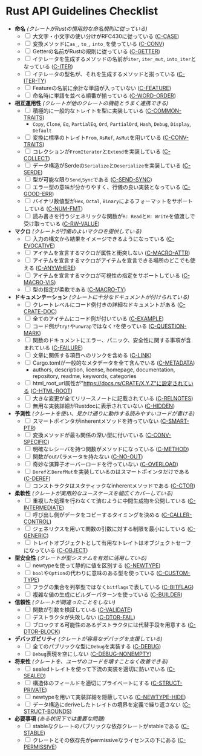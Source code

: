 # Rust API Guidelines Checklist

<!-- Read CONTRIBUTING.md before writing new guidelines -->

- **命名** *(クレートがRustの慣用的な命名規則に従っている)*
  - <input type="checkbox"/> 大文字・小文字の使い分けがRFC430に従っている ([C-CASE])
  - <input type="checkbox"/> 変換メソッドに`as_`, `to_`, `into_`を使っている ([C-CONV])
  - <input type="checkbox"/> Getterの名前がRustの規則に従っている ([C-GETTER])
  - <input type="checkbox"/> イテレータを生成するメソッドの名前が`iter`, `iter_mut`, `into_iter`となっている ([C-ITER])
  - <input type="checkbox"/> イテレータの型名が、それを生成するメソッドと揃っている ([C-ITER-TY])
  - <input type="checkbox"/> Featureの名前に余計な単語が入っていない ([C-FEATURE])
  - <input type="checkbox"/> 命名時に単語を並べる順番が揃っている ([C-WORD-ORDER])
- **相互運用性** *(クレートが他のクレートの機能とうまく連携できる)*
  - <input type="checkbox"/> 積極的に一般的なトレイトを型に実装している ([C-COMMON-TRAITS])
    - `Copy`, `Clone`, `Eq`, `PartialEq`, `Ord`, `PartialOrd`, `Hash`, `Debug`,
      `Display`, `Default`
  - <input type="checkbox"/> 変換に標準のトレイト`From`, `AsRef`, `AsMut`を用いている ([C-CONV-TRAITS])
  - <input type="checkbox"/> コレクションが`FromIterator`と`Extend`を実装している ([C-COLLECT])
  - <input type="checkbox"/> データ構造がSerdeの`Serialize`と`Deserialize`を実装している ([C-SERDE])
  - <input type="checkbox"/> 型が可能な限り`Send`,`Sync`である ([C-SEND-SYNC])
  - <input type="checkbox"/> エラー型の意味が分かりやすく、行儀の良い実装となっている ([C-GOOD-ERR])
  - <input type="checkbox"/> バイナリ数値型が`Hex`, `Octal`, `Binary`によるフォーマットをサポートしている ([C-NUM-FMT])
  - <input type="checkbox"/> 読み書きを行うジェネリックな関数が`R: Read`と`W: Write`を値渡しで受け取っている ([C-RW-VALUE])
- **マクロ** *(クレートが行儀のよいマクロを提供している)*
  - <input type="checkbox"/> 入力の構文から結果をイメージできるようになっている ([C-EVOCATIVE])
  - <input type="checkbox"/> アイテムを宣言するマクロが属性と衝突しない ([C-MACRO-ATTR])
  - <input type="checkbox"/> アイテムを宣言するマクロがアイテムを宣言できる場所のどこでも使える ([C-ANYWHERE])
  - <input type="checkbox"/> アイテムを宣言するマクロが可視性の指定をサポートしている ([C-MACRO-VIS])
  - <input type="checkbox"/> 型の指定が柔軟である ([C-MACRO-TY])
- **ドキュメンテーション** *(クレートに十分なドキュメントが付けられている)*
  - <input type="checkbox"/> クレートレベルにコード例付きの詳細なドキュメントがある ([C-CRATE-DOC])
  - <input type="checkbox"/> 全てのアイテムにコード例が付いている ([C-EXAMPLE])
  - <input type="checkbox"/> コード例が`try!`や`unwrap`ではなく`?`を使っている ([C-QUESTION-MARK])
  - <input type="checkbox"/> 関数のドキュメントにエラー、パニック、安全性に関する事項が含まれている ([C-FAILURE])
  - <input type="checkbox"/> 文章に関係する項目へのリンクを含める ([C-LINK])
  - <input type="checkbox"/> Cargo.tomlが一般的なメタデータを全て含んでいる ([C-METADATA])
    - authors, description, license, homepage, documentation, repository,
      readme, keywords, categories
  - <input type="checkbox"/> html_root_url属性が"https://docs.rs/CRATE/X.Y.Z"に設定されている ([C-HTML-ROOT])
  - <input type="checkbox"/> 大きな変更が全てリリースノートに記載されている ([C-RELNOTES])
  - <input type="checkbox"/> 無用な実装詳細がRustdocに表示されていない ([C-HIDDEN])
- **予測性** *(クレートを使い、見かけ通りに動作する読みやすいコードが書ける)*
  - <input type="checkbox"/> スマートポインタがinherentメソッドを持っていない ([C-SMART-PTR])
  - <input type="checkbox"/> 変換メソッドが最も関係の深い型に付いている ([C-CONV-SPECIFIC])
  - <input type="checkbox"/> 明確なレシーバを持つ関数がメソッドになっている ([C-METHOD])
  - <input type="checkbox"/> 関数がoutパラメータを持たない ([C-NO-OUT])
  - <input type="checkbox"/> 奇妙な演算子オーバーロードを行っていない ([C-OVERLOAD])
  - <input type="checkbox"/> `Deref`と`DerefMut`を実装しているのはスマートポインタだけである ([C-DEREF])
  - <input type="checkbox"/> コンストラクタはスタティックなinherentメソッドである ([C-CTOR])
- **柔軟性** *(クレートが実用的なユースケースを幅広くカバーしている)*
  - <input type="checkbox"/> 重複した処理を行わなくて済むように中間生成物を公開している ([C-INTERMEDIATE])
  - <input type="checkbox"/> 呼び出し側がデータをコピーするタイミングを決める ([C-CALLER-CONTROL])
  - <input type="checkbox"/> ジェネリクスを用いて関数の引数に対する制限を最小にしている ([C-GENERIC])
  - <input type="checkbox"/> トレイトオブジェクトとして有用なトレイトはオブジェクトセーフになっている ([C-OBJECT])
- **型安全性** *(クレートが型システムを有効に活用している)*
  - <input type="checkbox"/> newtypeを使って静的に値を区別する ([C-NEWTYPE])
  - <input type="checkbox"/> `bool`や`Option`の代わりに意味のある型を使っている ([C-CUSTOM-TYPE])
  - <input type="checkbox"/> フラグの集合を列挙型ではなく`bitflags`で表している ([C-BITFLAG])
  - <input type="checkbox"/> 複雑な値の生成にビルダーパターンを使っている ([C-BUILDER])
- **信頼性** *(クレートが間違ったことをしない)*
  - <input type="checkbox"/> 関数が引数を検証している ([C-VALIDATE])
  - <input type="checkbox"/> デストラクタが失敗しない ([C-DTOR-FAIL])
  - <input type="checkbox"/> ブロックする可能性のあるデストラクタには代替手段を用意する ([C-DTOR-BLOCK])
- **デバッガビリティ** *(クレートが容易なデバッグを支援している)*
  - <input type="checkbox"/> 全てのパブリックな型に`Debug`を実装する ([C-DEBUG])
  - <input type="checkbox"/> `Debug`表現を空にしない ([C-DEBUG-NONEMPTY])
- **将来性** *(クレートを、ユーザのコードを壊すことなく改善できる)*
  - <input type="checkbox"/> sealedトレイトを使って下流の実装を適切に防いでいる ([C-SEALED])
  - <input type="checkbox"/> 構造体のフィールドを適切にプライベートにする ([C-STRUCT-PRIVATE])
  - <input type="checkbox"/> newtypeを用いて実装詳細を隠蔽している ([C-NEWTYPE-HIDE])
  - <input type="checkbox"/> データ構造にderiveしたトレイトの境界を定義で繰り返さない ([C-STRUCT-BOUNDS])
- **必要事項** *(ある状況下では重要な問題)*
  - <input type="checkbox"/> stableなクレートのパブリックな依存クレートがstableである ([C-STABLE])
  - <input type="checkbox"/> クレートとその依存先がpermissiveなライセンスの下にある ([C-PERMISSIVE])


[C-CASE]: naming.html#c-case
[C-CONV]: naming.html#c-conv
[C-GETTER]: naming.html#c-getter
[C-ITER]: naming.html#c-iter
[C-ITER-TY]: naming.html#c-iter-ty
[C-FEATURE]: naming.html#c-feature
[C-WORD-ORDER]: naming.html#c-word-order

[C-COMMON-TRAITS]: interoperability.html#c-common-traits
[C-CONV-TRAITS]: interoperability.html#c-conv-traits
[C-COLLECT]: interoperability.html#c-collect
[C-SERDE]: interoperability.html#c-serde
[C-SEND-SYNC]: interoperability.html#c-send-sync
[C-GOOD-ERR]: interoperability.html#c-good-err
[C-NUM-FMT]: interoperability.html#c-num-fmt
[C-RW-VALUE]: interoperability.html#c-rw-value

[C-EVOCATIVE]: macros.html#c-evocative
[C-MACRO-ATTR]: macros.html#c-macro-attr
[C-ANYWHERE]: macros.html#c-anywhere
[C-MACRO-VIS]: macros.html#c-macro-vis
[C-MACRO-TY]: macros.html#c-macro-ty

[C-CRATE-DOC]: documentation.html#c-crate-doc
[C-EXAMPLE]: documentation.html#c-example
[C-QUESTION-MARK]: documentation.html#c-question-mark
[C-FAILURE]: documentation.html#c-failure
[C-LINK]: documentation.html#c-link
[C-METADATA]: documentation.html#c-metadata
[C-HTML-ROOT]: documentation.html#c-html-root
[C-RELNOTES]: documentation.html#c-relnotes
[C-HIDDEN]: documentation.html#c-hidden

[C-SMART-PTR]: predictability.html#c-smart-ptr
[C-CONV-SPECIFIC]: predictability.html#c-conv-specific
[C-METHOD]: predictability.html#c-method
[C-NO-OUT]: predictability.html#c-no-out
[C-OVERLOAD]: predictability.html#c-overload
[C-DEREF]: predictability.html#c-deref
[C-CTOR]: predictability.html#c-ctor

[C-INTERMEDIATE]: flexibility.html#c-intermediate
[C-CALLER-CONTROL]: flexibility.html#c-caller-control
[C-GENERIC]: flexibility.html#c-generic
[C-OBJECT]: flexibility.html#c-object

[C-NEWTYPE]: type-safety.html#c-newtype
[C-CUSTOM-TYPE]: type-safety.html#c-custom-type
[C-BITFLAG]: type-safety.html#c-bitflag
[C-BUILDER]: type-safety.html#c-builder

[C-VALIDATE]: dependability.html#c-validate
[C-DTOR-FAIL]: dependability.html#c-dtor-fail
[C-DTOR-BLOCK]: dependability.html#c-dtor-block

[C-DEBUG]: debuggability.html#c-debug
[C-DEBUG-NONEMPTY]: debuggability.html#c-debug-nonempty

[C-SEALED]: future-proofing.html#c-sealed
[C-STRUCT-PRIVATE]: future-proofing.html#c-struct-private
[C-NEWTYPE-HIDE]: future-proofing.html#c-newtype-hide
[C-STRUCT-BOUNDS]: future-proofing.html#c-struct-bounds

[C-STABLE]: necessities.html#c-stable
[C-PERMISSIVE]: necessities.html#c-permissive
